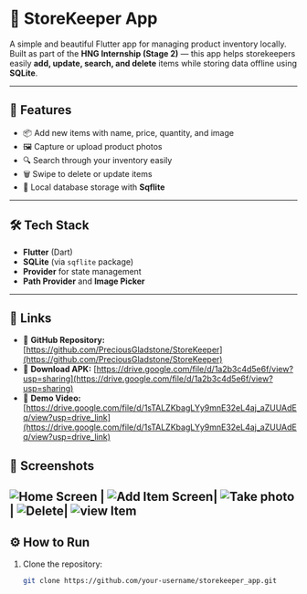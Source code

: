 # 🏪 StoreKeeper App

A simple and beautiful Flutter app for managing product inventory locally.  
Built as part of the **HNG Internship (Stage 2)** — this app helps storekeepers easily **add, update, search, and delete** items while storing data offline using **SQLite**.

---

## 🚀 Features

- 📦 Add new items with name, price, quantity, and image  
- 🖼️ Capture or upload product photos  
- 🔍 Search through your inventory easily  
- 🗑️ Swipe to delete or update items  
- 💾 Local database storage with **Sqflite**

---

## 🛠️ Tech Stack

- **Flutter** (Dart)
- **SQLite** (via `sqflite` package)
- **Provider** for state management
- **Path Provider** and **Image Picker**

---
## 🔗 Links

- 📂 **GitHub Repository:** [https://github.com/PreciousGladstone/StoreKeeper](https://github.com/PreciousGladstone/StoreKeeper)
- 📱 **Download APK:** [https://drive.google.com/file/d/1a2b3c4d5e6f/view?usp=sharing](https://drive.google.com/file/d/1a2b3c4d5e6f/view?usp=sharing)
- 🎥 **Demo Video:** [https://drive.google.com/file/d/1sTALZKbagLYy9mnE32eL4aj_aZUUAdEq/view?usp=drive_link](https://drive.google.com/file/d/1sTALZKbagLYy9mnE32eL4aj_aZUUAdEq/view?usp=drive_link)

## 📱 Screenshots

![Home Screen](assets/screenshots/homescreen.png) | ![Add Item Screen](assets/screenshots/additemscreen.png)| ![Take photo](assets/screenshots/takeaphoto.png) | ![Delete](assets/screenshots/Delete.png)| ![view Item](assets/screenshots/viewitem.png)
---

## ⚙️ How to Run

1. Clone the repository:
   ```bash
   git clone https://github.com/your-username/storekeeper_app.git